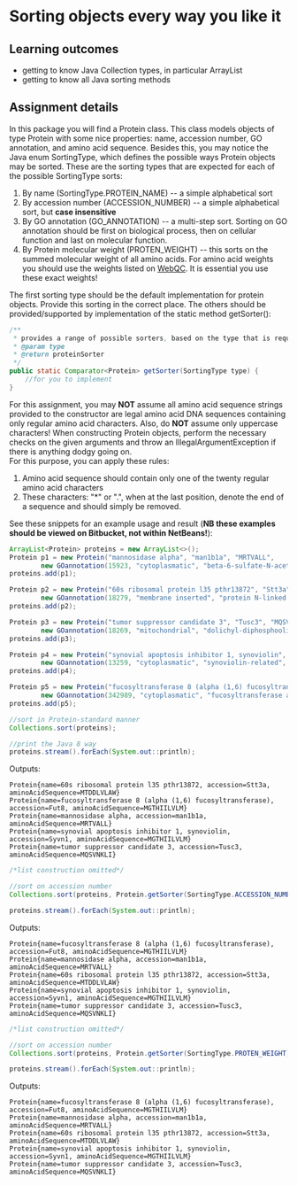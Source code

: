 # Sorting objects every way you like it #

## Learning outcomes ##
* getting to know Java Collection types, in particular ArrayList
* getting to know all Java sorting methods


## Assignment details ##
In this package you will find a Protein class. 
This class models objects of type Protein with some nice properties: name, accession number, GO annotation, and amino acid sequence.
Besides this, you may notice the Java enum SortingType, which defines the possible ways Protein objects may be sorted.
These are the sorting types that are expected for each of the possible SortingType sorts:

1. By name (SortingType.PROTEIN_NAME) -- a simple alphabetical sort
2. By accession number (ACCESSION_NUMBER) -- a simple alphabetical sort, but **case insensitive**
3. By GO annotation (GO_ANNOTATION) -- a multi-step sort. 
Sorting on GO annotation should be first on biological process, then on cellular function and last on molecular function.
4. By Protein molecular weight (PROTEN_WEIGHT) -- this sorts on the summed molecular weight of all amino acids.
For amino acid weights you should use the weights listed on [WebQC](http://www.webqc.org/aminoacids.php). It is essential you use these exact weights!

The first sorting type should be the default implementation for protein objects. 
Provide this sorting in the correct place.
The others should be provided/supported by implementation of the static method getSorter():

```Java
/**
 * provides a range of possible sorters, based on the type that is requested.
 * @param type
 * @return proteinSorter
 */
public static Comparator<Protein> getSorter(SortingType type) {
    //for you to implement
}
```  
For this assignment, you may **NOT** assume all amino acid sequence strings provided to the constructor are legal
amino acid DNA sequences containing only regular amino acid characters. Also, do **NOT** assume only uppercase characters!
When constructing Protein objects, perform the necessary checks on the given arguments and throw 
an IllegalArgumentException if there is anything dodgy going on.  
For this purpose, you can apply these rules:  

1. Amino acid sequence should contain only one of the twenty regular amino acid characters
2. These characters: "*" or ".", when at the last position, denote the end of a sequence and should simply be removed.

See these snippets for an example usage and result
(**NB these examples should be viewed on Bitbucket, not within NetBeans!**):

```Java
ArrayList<Protein> proteins = new ArrayList<>();
Protein p1 = new Protein("mannosidase alpha", "man1b1a", "MRTVALL", 
        new GOannotation(15923, "cytoplasmatic", "beta-6-sulfate-N-acetylglucosaminidase activity", "sugar metabolism"));
proteins.add(p1);

Protein p2 = new Protein("60s ribosomal protein l35 pthr13872", "Stt3a", "MTDDLVLAW", 
        new GOannotation(18279, "membrane inserted", "protein N-linked glycosylation via asparagine", "sugar metabolism"));
proteins.add(p2);

Protein p3 = new Protein("tumor suppressor candidate 3", "Tusc3", "MQSVNKLI", 
        new GOannotation(18269, "mitochondrial", "dolichyl-diphosphooligosaccharide--protein glycosyltransferase", "cell-cycle regulation"));
proteins.add(p3);

Protein p4 = new Protein("synovial apoptosis inhibitor 1, synoviolin", "Syvn1", "MGTHIILVLM", 
        new GOannotation(13259, "cytoplasmatic", "synoviolin-related", "cell-cycle regulation"));
proteins.add(p4);

Protein p5 = new Protein("fucosyltransferase 8 (alpha (1,6) fucosyltransferase)", "Fut8", "MGTHIILVLM", 
        new GOannotation(342989, "cytoplasmatic", "fucosyltransferase activity", "sugar metabolism"));
proteins.add(p5);

//sort in Protein-standard manner
Collections.sort(proteins);

//print the Java 8 way
proteins.stream().forEach(System.out::println);
```
Outputs:

```
Protein{name=60s ribosomal protein l35 pthr13872, accession=Stt3a, aminoAcidSequence=MTDDLVLAW}
Protein{name=fucosyltransferase 8 (alpha (1,6) fucosyltransferase), accession=Fut8, aminoAcidSequence=MGTHIILVLM}
Protein{name=mannosidase alpha, accession=man1b1a, aminoAcidSequence=MRTVALL}
Protein{name=synovial apoptosis inhibitor 1, synoviolin, accession=Syvn1, aminoAcidSequence=MGTHIILVLM}
Protein{name=tumor suppressor candidate 3, accession=Tusc3, aminoAcidSequence=MQSVNKLI}
```

```Java
/*list construction omitted*/

//sort on accession number
Collections.sort(proteins, Protein.getSorter(SortingType.ACCESSION_NUMBER));

proteins.stream().forEach(System.out::println);
```
Outputs:

```
Protein{name=fucosyltransferase 8 (alpha (1,6) fucosyltransferase), accession=Fut8, aminoAcidSequence=MGTHIILVLM}
Protein{name=mannosidase alpha, accession=man1b1a, aminoAcidSequence=MRTVALL}
Protein{name=60s ribosomal protein l35 pthr13872, accession=Stt3a, aminoAcidSequence=MTDDLVLAW}
Protein{name=synovial apoptosis inhibitor 1, synoviolin, accession=Syvn1, aminoAcidSequence=MGTHIILVLM}
Protein{name=tumor suppressor candidate 3, accession=Tusc3, aminoAcidSequence=MQSVNKLI}
```

```Java
/*list construction omitted*/

//sort on accession number
Collections.sort(proteins, Protein.getSorter(SortingType.PROTEN_WEIGHT));

proteins.stream().forEach(System.out::println);
```
Outputs:

```
Protein{name=fucosyltransferase 8 (alpha (1,6) fucosyltransferase), accession=Fut8, aminoAcidSequence=MGTHIILVLM}
Protein{name=mannosidase alpha, accession=man1b1a, aminoAcidSequence=MRTVALL}
Protein{name=60s ribosomal protein l35 pthr13872, accession=Stt3a, aminoAcidSequence=MTDDLVLAW}
Protein{name=synovial apoptosis inhibitor 1, synoviolin, accession=Syvn1, aminoAcidSequence=MGTHIILVLM}
Protein{name=tumor suppressor candidate 3, accession=Tusc3, aminoAcidSequence=MQSVNKLI}
```

